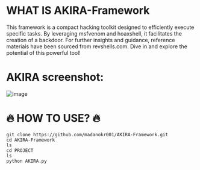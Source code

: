 # WHAT IS AKIRA-Framework
This framework is a compact hacking toolkit designed to efficiently execute specific tasks. By leveraging msfvenom and hoaxshell, it facilitates the creation of a backdoor. For further insights and guidance, reference materials have been sourced from revshells.com. Dive in and explore the potential of this powerful tool!

# AKIRA screenshot:
![image](https://github.com/user-attachments/assets/4e448b7c-95fa-4a12-9c47-cd24653d8932)

# 🔥 HOW TO USE? 🔥
```
git clone https://github.com/madanokr001/AKIRA-Framework.git
cd AKIRA-Framework
ls
cd PROJECT
ls
python AKIRA.py
```

